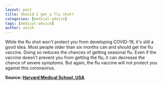 ```yaml
---
layout: post
title: Should I get a flu shot?
categories: [medical-advice]
tags: [medical-advice]
author: anish
---
```


While the flu shot won't protect you from developing COVID-19, it's still a good idea. Most people older than six months can and should get the flu vaccine. Doing so reduces the chances of getting seasonal flu. Even if the vaccine doesn't prevent you from getting the flu, it can decrease the chance of severe symptoms. But again, the flu vaccine will not protect you against this coronavirus.

**Source: [Harvard Medical School, USA](https://www.health.harvard.edu/diseases-and-conditions/covid-19-basics)**